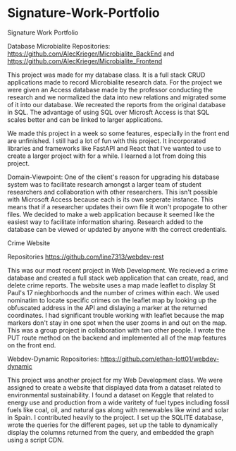 # Signature-Work-Portfolio
Signature Work Portfolio

Database Microbialite
Repositories: https://github.com/AlecKrieger/Microbialite_BackEnd and https://github.com/AlecKrieger/Microbialite_Frontend

This project was made for my database class. It is a full stack CRUD applications made to record Microbialite research data. For the project we were given an Access database made by the professor conducting the research and we normalized the data into new relations and migrated some of it into our database. We recreated the reports from the original database in SQL. The advantage of using SQL over Microsft Access is that SQL scales better and can be linked to larger applications.

We made this project in a week so some features, especially in the front end are unfinished. I still had a lot of fun with this project. It incorporated libraries and frameworks like FastAPI and React that I've wanted to use to create a larger project with for a while. I learned a lot from doing this project.

Domain-Viewpoint: One of the client's reason for upgrading his database system was to facilitate research amongst a larger team of student researchers and collaboration with other researchers. This isn't possible with Microsoft Access because each is its own seperate instance. This means that if a researcher updates their own file it won't propogate to other files. We decided to make a web application because it seemed like the easiest way to facilitate information sharing. Research added to the database can be viewed or updated by anyone with the correct credentials.

Crime Website

Repositories https://github.com/line7313/webdev-rest

This was our most recent project in Web Development. We recieved a crime database and created a full stack web application that can create, read, and delete crime reports. The website uses a map made leaflet to display St Paul's 17 nieghborhoods and the number of crimes within each. We used nominatim to locate specific crimes on the leaflet map by looking up the obfuscated address in the API and dislaying a marker at the returned coordinates. I had significant trouble working with leaflet because the map markers don't stay in one spot when the user zooms in and out on the map. This was a group project in collaboration with two other people. I wrote the PUT route method on the backend and implemented all of the map features on the front end.

Webdev-Dynamic
Repositories: https://github.com/ethan-lott01/webdev-dynamic

This project was another project for my Web Development class. We were assigned to create a website that displayed data from a dataset related to environmental sustainability. I found a dataset on Keggle that related to energy use and production from a wide varitety of fuel types including fossil fuels like coal, oil, and natural gas along with renewables like wind and solar in Spain. I contributed heavily to the project. I set up the SQLITE database, wrote the queries for the different pages, set up the table to dynamically display the columns returned from the query, and embedded the graph using a script CDN.

